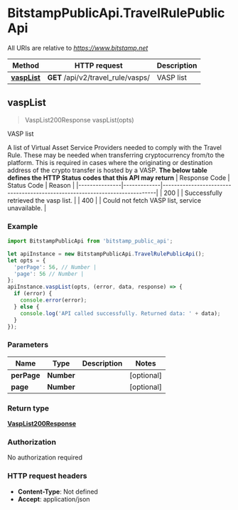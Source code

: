 # BitstampPublicApi.TravelRulePublicApi

All URIs are relative to *https://www.bitstamp.net*

Method | HTTP request | Description
------------- | ------------- | -------------
[**vaspList**](TravelRulePublicApi.md#vaspList) | **GET** /api/v2/travel_rule/vasps/ | VASP list



## vaspList

> VaspList200Response vaspList(opts)

VASP list

A list of Virtual Asset Service Providers needed to comply with the Travel Rule. These may be needed when transferring cryptocurrency from/to the platform. This is required in cases where the originating or destination address of the crypto transfer is hosted by a VASP.  **The below table defines the HTTP Status codes that this API may return**  | Response Code | Status Code | Reason                                                                     | |---------------|-------------|----------------------------------------------------------------------------| | 200           |             | Successfully retrieved the vasp list.                                      | | 400           |             | Could not fetch VASP list, service unavailable.                            | 

### Example

```javascript
import BitstampPublicApi from 'bitstamp_public_api';

let apiInstance = new BitstampPublicApi.TravelRulePublicApi();
let opts = {
  'perPage': 56, // Number | 
  'page': 56 // Number | 
};
apiInstance.vaspList(opts, (error, data, response) => {
  if (error) {
    console.error(error);
  } else {
    console.log('API called successfully. Returned data: ' + data);
  }
});
```

### Parameters


Name | Type | Description  | Notes
------------- | ------------- | ------------- | -------------
 **perPage** | **Number**|  | [optional] 
 **page** | **Number**|  | [optional] 

### Return type

[**VaspList200Response**](VaspList200Response.md)

### Authorization

No authorization required

### HTTP request headers

- **Content-Type**: Not defined
- **Accept**: application/json

